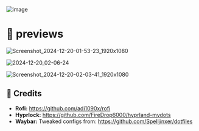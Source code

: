 ![image](https://github.com/user-attachments/assets/8043995b-407a-4372-8594-2cf23bfe19be)

# 🍚 previews

![Screenshot_2024-12-20-01-53-23_1920x1080](https://github.com/user-attachments/assets/b6e9011e-85e0-448a-b318-074933d4d0e6)

![2024-12-20_02-06-24](https://github.com/user-attachments/assets/4eaceac7-19f8-4f87-bb97-22e13cd2dd3c)

![Screenshot_2024-12-20-02-03-41_1920x1080](https://github.com/user-attachments/assets/f8a344e0-d57d-461b-9d37-49fe1e64b564)

## 📝 Credits

- <b>Rofi:</b> https://github.com/adi1090x/rofi
- <b>Hyprlock:</b> https://github.com/FireDrop6000/hyprland-mydots
- <b>Waybar:</b> Tweaked configs from: https://github.com/Spelljinxer/dotfiles
